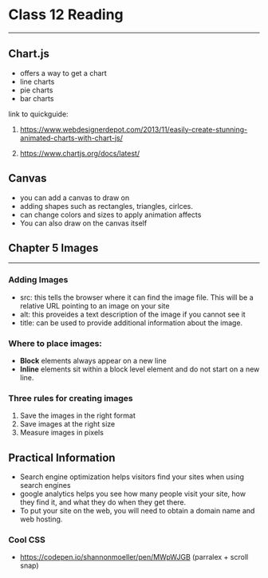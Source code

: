 # Class 12 Reading
--- 

## Chart.js


- offers a way to get a chart
- line charts
- pie charts
- bar charts

link to quickguide:

1. https://www.webdesignerdepot.com/2013/11/easily-create-stunning-animated-charts-with-chart-js/

2. https://www.chartjs.org/docs/latest/


## Canvas

- you can add a canvas to draw on
- adding shapes such as rectangles, triangles, cirlces. 
- can change colors and sizes to apply animation affects
- You can also draw on the canvas itself

## Chapter 5 Images

---

### Adding Images

- src: this tells the browser where it can find the image file. This will be a relative URL pointing to an image on your site
- alt: this proveides a text description of the image if you cannot see it
- title: can be used to provide additional information about the image.


### Where to place images:

- **Block** elements always appear on a new line
- **Inline** elements sit within a block level element and do not start on a new line.

### Three rules for creating images

1. Save the images in the right format
2. Save images at the right size
3. Measure images in pixels


## Practical Information

- Search engine optimization helps visitors find your sites when using search engines
- google analytics helps you see how many people visit your site, how they find it, and what they do when they get there.
- To put your site on the web, you will need to obtain a domain name and web hosting.


### Cool CSS

- https://codepen.io/shannonmoeller/pen/MWpWJGB
(parralex + scroll snap)
